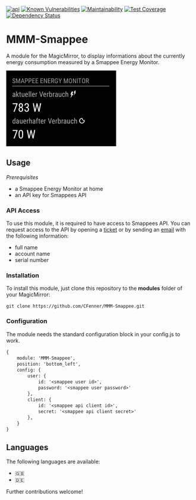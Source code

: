 [![api](https://img.shields.io/badge/api-Smappee-orange.svg)](https://smappee.atlassian.net/wiki/spaces/DEVAPI/overview)
[![Known Vulnerabilities](https://snyk.io/test/github/cfenner/mmm-smappee/badge.svg?targetFile=package.json)](https://snyk.io/test/github/cfenner/mmm-smappee?targetFile=package.json)
[![Maintainability](https://api.codeclimate.com/v1/badges/d36710fbef288959cc75/maintainability)](https://codeclimate.com/github/CFenner/MMM-Smappee/maintainability)
[![Test Coverage](https://api.codeclimate.com/v1/badges/d36710fbef288959cc75/test_coverage)](https://codeclimate.com/github/CFenner/MMM-Smappee/test_coverage)
[![Dependency Status](https://www.versioneye.com/user/projects/5a6f68850fb24f6396145083/badge.svg?style=square)](https://www.versioneye.com/user/projects/5a6f68850fb24f6396145083)

# MMM-Smappee
A module for the MagicMirror, to display informations about the currently energy consumption measured by a Smappee Energy Monitor.

![module preview](.github/preview.png)

## Usage

_Prerequisites_

- a Smappee Energy Monitor at home
- an API key for Smappees API

### API Access

To use this module, it is required to have access to Smappees API. 
You can request access to the API by opening a [ticket](https://support.smappee.com/hc/de/requests/new) or by sending an [email](mailto:support@smappee.com) with the following information:
- full name
- account name
- serial number

### Installation

To install this module, just clone this repository to the __modules__ folder of your MagicMirror: 

```
git clone https://github.com/CFenner/MMM-Smappee.git
```

### Configuration

The module needs the standard configuration block in your config.js to work.

```
{
	module: 'MMM-Smappee',
	position: 'bottom_left',
	config: {
        user: {
            id: '<smappee user id>', 
            password: '<smappee user password>'
        },
        client: {
            id: '<smappee api client id>', 
            secret: '<smappee api client secret>'
        },
	}
}
```

## Languages

The following languages are available:
- :uk:
- :de: 

Further contributions welcome!
